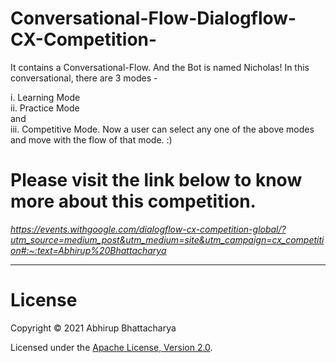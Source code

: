 # Conversational-Flow-Dialogflow-CX-Competition-
It contains a Conversational-Flow. And the Bot is named Nicholas!
In this conversational, there are 3 modes - 

i. Learning Mode  
ii. Practice Mode   
      and   
iii. Competitive Mode. 
Now a user can select any one of the above modes and move with the flow of that mode. :) 

# Please visit the link below to know more about this competition.
*https://events.withgoogle.com/dialogflow-cx-competition-global/?utm_source=medium_post&utm_medium=site&utm_campaign=cx_competition#:~:text=Abhirup%20Bhattacharya*

---

# License
Copyright © 2021 Abhirup Bhattacharya

Licensed under the [Apache License, Version 2.0](LICENSE).
